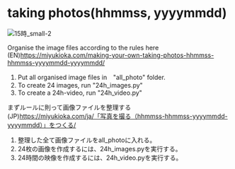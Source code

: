 # taking photos(hhmmss, yyyymmdd)

![15時_small-2](https://user-images.githubusercontent.com/47744839/197381104-b73310e5-9810-4376-b933-0e8fe2735f31.jpg)

Organise the image files according to the rules here  
(EN)https://miyukioka.com/making-your-own-taking-photos-hhmmss-hhmmss-yyyymmdd-yyyymmdd/

1. Put all organised image files in　"all_photo" folder.
2. To create 24 images, run "24h_images.py"
3. To create a 24h-video, run "24h_video.py"


まずルールに則って画像ファイルを整理する  
(JP)https://miyukioka.com/ja/「写真を撮る（hhmmss-hhmmss-yyyymmdd-yyyymmdd）」をつくる/
1. 整理した全て画像ファイルをall_photoに入れる。
2. 24枚の画像を作成するには、24h_images.pyを実行する。
3. 24時間の映像を作成するには、24h_video.pyを実行する。
